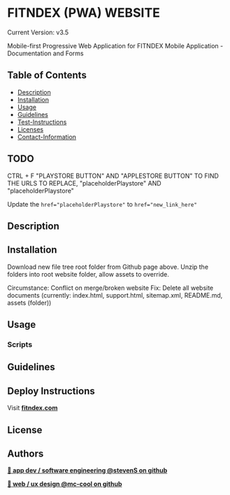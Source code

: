 # FITNDEX (PWA) WEBSITE
Current Version: v3.5

Mobile-first Progressive Web Application for FITNDEX Mobile Application - Documentation and Forms

## Table of Contents

- [Description](#description)
- [Installation](#install)
- [Usage](#usage)
- [Guidelines](#guidelines)
- [Test-Instructions](#test)
- [Licenses](#license)
- [Contact-Information](#email)

## TODO
CTRL + F "PLAYSTORE BUTTON" AND "APPLESTORE BUTTON" TO FIND THE URLS TO REPLACE, "placeholderPlaystore" AND "placeholderPlaystore"

Update the `href="placeholderPlaystore"` to `href="new_link_here"`
## Description

## Installation
Download new file tree root folder from Github page above. Unzip the folders into root website folder, allow assets to override. 

Circumstance: Conflict on merge/broken website
Fix: Delete all website documents (currently: index.html, support.html, sitemap.xml, README.md, assets (folder))
## Usage

### Scripts

## Guidelines

## Deploy Instructions
Visit **[ fitndex.com ](https://fitndex.com)**

## License
## Authors
**[🤖 app dev / software engineering @stevenS on github ](https://github.com/)**

**[🐉 web / ux design @mc-cool on github ](https://github.com/m-ccool)**


